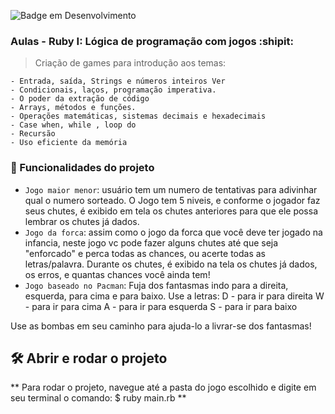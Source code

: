 ![Badge em Desenvolvimento](http://img.shields.io/static/v1?label=STATUS&message=EM%20DESENVOLVIMENTO&color=GREEN&style=for-the-badge)

### Aulas - Ruby I: Lógica de programação com jogos :shipit:

> Criação de games para introdução aos temas:


```
- Entrada, saída, Strings e números inteiros Ver 
- Condicionais, laços, programação imperativa.
- O poder da extração de código
- Arrays, métodos e funções.
- Operações matemáticas, sistemas decimais e hexadecimais
- Case when, while , loop do
- Recursão
- Uso eficiente da memória  
```


### 🔨 Funcionalidades do projeto

- `Jogo maior menor`: usuário tem um numero de tentativas para adivinhar qual o numero sorteado. O Jogo tem 5 niveis, e conforme o jogador faz seus chutes, é exibido em tela os chutes anteriores para que ele possa lembrar os chutes já dados. 
- `Jogo da forca`: assim como o jogo da forca que você deve ter jogado na infancia, neste jogo vc pode fazer alguns chutes até que seja "enforcado" e perca todas as chances, ou acerte todas as letras/palavra. Durante os chutes, é exibido na tela os chutes já dados, os erros, e quantas chances você ainda tem! 
- `Jogo baseado no Pacman`: Fuja dos fantasmas indo para a direita, esquerda, para cima e para baixo. Use a letras:
D - para ir para direita
W - para ir para cima
A - para ir para esquerda
S - para ir para baixo

Use as bombas em seu caminho para ajuda-lo a livrar-se dos fantasmas!

## 🛠️ Abrir e rodar o projeto

** Para rodar o projeto, navegue até a pasta do jogo escolhido e digite em seu terminal o comando:
$ ruby main.rb **


	
	

